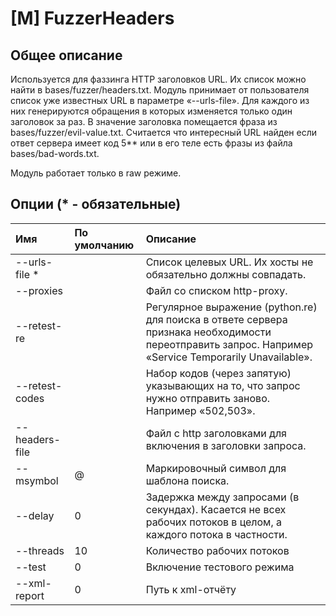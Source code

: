 # \[M\] FuzzerHeaders

## Общее описание

Используется для фаззинга HTTP заголовков URL. Их список можно найти в bases/fuzzer/headers.txt. Модуль принимает от пользователя список уже известных URL в параметре «--urls-file». Для каждого из них генерируются обращения в которых изменяется только один заголовок за раз. В значение заголовка помещается фраза из bases/fuzzer/evil-value.txt. Считается что интересный URL найден если ответ сервера имеет код 5\*\* или в его теле есть фразы из файла bases/bad-words.txt.

Модуль работает только в raw режиме.

## Опции \(\* - обязательные\)

| Имя | По умолчанию | Описание |
| :--- | :--- | :--- |
| --urls-file \* |  | Список целевых URL. Их хосты не обязательно должны совпадать. |
| --proxies |  | Файл со списком http-proxy. |
| --retest-re |  | Регулярное выражение \(python.re\) для поиска в ответе сервера признака необходимости переотправить запрос. Например «Service Temporarily Unavailable». |
| --retest-codes |  | Набор кодов \(через запятую\) указывающих на то, что запрос нужно отправить заново. Например «502,503». |
| --headers-file |  | Файл с http заголовками для включения в заголовки запроса. |
| --msymbol | @ | Маркировочный символ для шаблона поиска. |
| --delay | 0 | Задержка между запросами \(в секундах\). Касается не всех рабочих потоков в целом, а каждого потока в частности. |
| --threads | 10 | Количество рабочих потоков |
| --test | 0 | Включение тестового режима |
| --xml-report | 0 | Путь к xml-отчёту |

